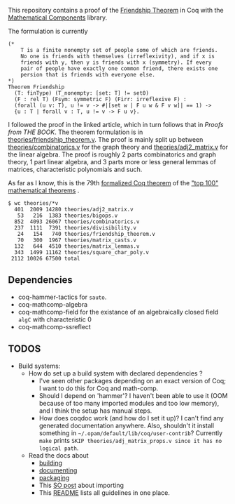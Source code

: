 This repository contains a proof of the [Friendship Theorem](https://math.mit.edu/~apost/courses/18.204-2016/18.204_Elizabeth_Walker_final_paper.pdf) in Coq with the [Mathematical Components](https://math-comp.github.io/) library.

The formulation is currently
``` coq
(* 
	T is a finite nonempty set of people some of which are friends. 
	No one is friends with themselves (irreflexivity), and if x is 
	friends with y, then y is friends with x (symmetry). If every 
	pair of people have exactly one common friend, there exists one
	persion that is friends with everyone else.
*)
Theorem Friendship
  (T: finType) (T_nonempty: [set: T] != set0)
  (F : rel T) (Fsym: symmetric F) (Firr: irreflexive F) :
  (forall (u v: T), u != v -> #|[set w | F u w & F v w]| == 1) ->
  {u : T | forall v : T, u != v -> F u v}.
```

I followed the proof in the linked article, which in turn follows that
in *Proofs from THE BOOK*. The theorem formulation is in
[theories/friendship_theorem.v](theories/friendship_theorem.v). The
proof is mainly split up between
[theories/combinatorics.v](theories/combinatorics.v) for the graph
theory and [theories/adj2_matrix.v](theories/adj2_matrix.v) for the
linear algebra. The proof is roughly 2 parts combinatorics and graph
theory, 1 part linear algebra, and 3 parts more or less general lemmas
of matrices, characteristic polynomials and such.

As far as I know, this is the 79th [formalized Coq theorem](https://madiot.fr/coq100/) of the ["top 100" mathematical theorems](http://www.cs.ru.nl/~freek/100/) .

```
$ wc theories/*v
  401  2009 14280 theories/adj2_matrix.v
   53   216  1383 theories/bigops.v
  852  4093 26067 theories/combinatorics.v
  237  1111  7391 theories/divisibility.v
   24   154   740 theories/friendship_theorem.v
   70   300  1967 theories/matrix_casts.v
  132   644  4510 theories/matrix_lemmas.v
  343  1499 11162 theories/square_char_poly.v
 2112 10026 67500 total
```

## Dependencies
* coq-hammer-tactics for `sauto`.
* coq-mathcomp-algebra
* coq-mathcomp-field for the existance of an algebraically closed field `algC` with characteristic 0
* coq-mathcomp-ssreflect


## TODOS 
* Build systems:
  * How do set up a build system with declared dependencies ? 
	* I've seen other packages depending on an exact version of Coq; I
      want to do this for Coq and math-comp.
	* Should I depend on 'hammer'? I haven't been able to use it (OOM
      because of too many imported modules and too low memory), and I
      think the setup has manual steps.
	* How does coqdoc work (and how do I set it up)? I can't find any
      generated documentation anywhere. Also, shouldn't it install
      something in `~/.opam/default/lib/coq/user-contrib`? Currently
      `make` prints `SKIP theories/adj_matrix_props.v since it has no`
      `logical path`.
  * Read the docs about 
	* [building](https://coq.inria.fr/refman/practical-tools/utilities.html#building-a-coq-project-with-coq-makefile)
	* [documenting](https://coq.inria.fr/refman/using/tools/coqdoc.html)
	* [packaging](https://coq.inria.fr/opam-packaging.html)
	* This [SO post](https://stackoverflow.com/questions/53822753/coqide-error-with-exporting-modules-in-the-same-library) about importing 
	* This [README](https://github.com/coq-community/manifesto/wiki/Recommended-Project-Structure) lists all guidelines in one place.

